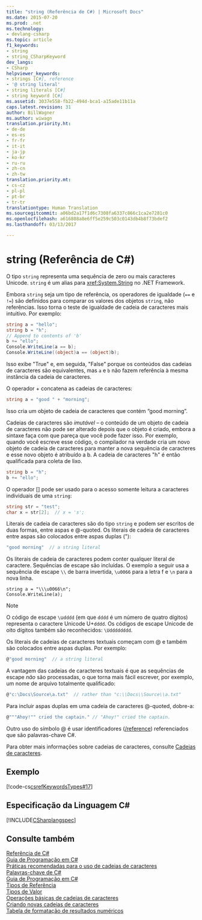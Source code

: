 ```yaml
---
title: "string (Referência de C#) | Microsoft Docs"
ms.date: 2015-07-20
ms.prod: .net
ms.technology:
- devlang-csharp
ms.topic: article
f1_keywords:
- string
- string_CSharpKeyword
dev_langs:
- CSharp
helpviewer_keywords:
- strings [C#], reference
- '@ string literal'
- string literals [C#]
- string keyword [C#]
ms.assetid: 3037e558-fb22-494d-bca1-a15ade11b11a
caps.latest.revision: 31
author: BillWagner
ms.author: wiwagn
translation.priority.ht:
- de-de
- es-es
- fr-fr
- it-it
- ja-jp
- ko-kr
- ru-ru
- zh-cn
- zh-tw
translation.priority.mt:
- cs-cz
- pl-pl
- pt-br
- tr-tr
translationtype: Human Translation
ms.sourcegitcommit: a06bd2a17f1d6c7308fa6337c866c1ca2e7281c0
ms.openlocfilehash: a616808a8e6ff5e259c503c0143db4b8f73bdef2
ms.lasthandoff: 03/13/2017

---
```

# <a name="string-c-reference"></a>string (Referência de C#)
O tipo `string` representa uma sequência de zero ou mais caracteres Unicode. `string` é um alias para <xref:System.String> no .NET Framework.  
  
 Embora `string` seja um tipo de referência, os operadores de igualdade (`==` e `!=`) são definidos para comparar os valores dos objetos `string`, não referências. Isso torna o teste de igualdade de cadeia de caracteres mais intuitivo. Por exemplo:  
  
```csharp  
string a = "hello";  
string b = "h";  
// Append to contents of 'b'  
b += "ello";  
Console.WriteLine(a == b);  
Console.WriteLine((object)a == (object)b);  
```  
  
 Isso exibe "True" e, em seguida, "False" porque os conteúdos das cadeias de caracteres são equivalentes, mas `a` e `b` não fazem referência à mesma instância da cadeia de caracteres.  
  
 O operador + concatena as cadeias de caracteres:  
  
```csharp  
string a = "good " + "morning";  
```  
  
 Isso cria um objeto de cadeia de caracteres que contém “good morning”.  
  
 Cadeias de caracteres são *imutável* – o conteúdo de um objeto de cadeia de caracteres não pode ser alterado depois que o objeto é criado, embora a sintaxe faça com que pareça que você pode fazer isso. Por exemplo, quando você escreve esse código, o compilador na verdade cria um novo objeto de cadeia de caracteres para manter a nova sequência de caracteres e esse novo objeto é atribuído a b. A cadeia de caracteres "h" é então qualificada para coleta de lixo.  
  
```csharp
string b = "h";  
b += "ello";  
```  
  
 O operador [] pode ser usado para o acesso somente leitura a caracteres individuais de uma `string`:  
  
```csharp  
string str = "test";  
char x = str[2];  // x = 's';  
```  
  
 Literais de cadeia de caracteres são do tipo `string` e podem ser escritos de duas formas, entre aspas e @-quoted. Os literais de cadeia de caracteres entre aspas são colocados entre aspas duplas ("):  
  
```csharp  
"good morning"  // a string literal  
```  
  
 Os literais de cadeia de caracteres podem conter qualquer literal de caractere. Sequências de escape são incluídas. O exemplo a seguir usa a sequência de escape `\\` de barra invertida, `\u0066` para a letra f e `\n` para a nova linha.  
  
```  
string a = "\\\u0066\n";  
Console.WriteLine(a);  
```  
  
> [!NOTE]
>  O código de escape `\`u`dddd` (em que `dddd` é um número de quatro dígitos) representa o caractere Unicode U+`dddd`. Os códigos de escape Unicode de oito dígitos também são reconhecidos: `\Udddddddd`.  
  
 Os literais de cadeias de caracteres textuais começam com @ e também são colocados entre aspas duplas. Por exemplo:  
  
```csharp  
@"good morning"  // a string literal  
```  
  
 A vantagem das cadeias de caracteres textuais é que as sequências de escape *não* são processadas, o que torna mais fácil escrever, por exemplo, um nome de arquivo totalmente qualificado:  
  
```csharp  
@"c:\Docs\Source\a.txt"  // rather than "c:\\Docs\\Source\\a.txt"  
```  
  
 Para incluir aspas duplas em uma cadeia de caracteres @-quoted, dobre-a:  
  
```csharp  
@"""Ahoy!"" cried the captain." // "Ahoy!" cried the captain.  
```  
  
 Outro uso do símbolo @ é usar identificadores ([/reference](../../../csharp/language-reference/compiler-options/reference-compiler-option.md)) referenciados que são palavras-chave C#.  
  
 Para obter mais informações sobre cadeias de caracteres, consulte [Cadeias de caracteres](../../../csharp/programming-guide/strings/index.md).  
  
## <a name="example"></a>Exemplo  
 [!code-cs[csrefKeywordsTypes#17](../../../csharp/language-reference/keywords/codesnippet/CSharp/string_1.cs)]  
  
## <a name="c-language-specification"></a>Especificação da Linguagem C#  
 [!INCLUDE[CSharplangspec](../../../csharp/language-reference/keywords/includes/csharplangspec_md.md)]  
  
## <a name="see-also"></a>Consulte também  
 [Referência de C#](../../../csharp/language-reference/index.md)   
 [Guia de Programação em C#](../../../csharp/programming-guide/index.md)   
 [Práticas recomendadas para o uso de cadeias de caracteres](http://msdn.microsoft.com/library/b9f0bf53-e2de-4116-8ce9-d4f91a1df4f7)   
 [Palavras-chave de C#](../../../csharp/language-reference/keywords/index.md)   
 [Guia de Programação em C#](../../../csharp/programming-guide/index.md)   
 [Tipos de Referência](../../../csharp/language-reference/keywords/reference-types.md)   
 [Tipos de Valor](../../../csharp/language-reference/keywords/value-types.md)   
 [Operações básicas de cadeias de caracteres](http://msdn.microsoft.com/library/8133d357-90b5-4b62-9927-43323d99b6b6)   
 [Criando novas cadeias de caracteres](http://msdn.microsoft.com/library/06fdf123-2fac-4459-8904-eb48ab908a30)   
 [Tabela de formatação de resultados numéricos](../../../csharp/language-reference/keywords/formatting-numeric-results-table.md)

